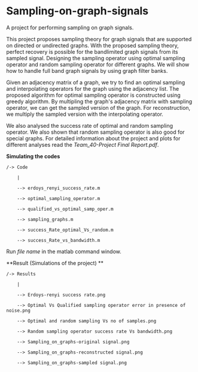 # Sampling-on-graph-signals
A project for performing sampling on graph signals.


This project proposes sampling theory for graph signals that are supported on directed or
undirected graphs. With the proposed sampling theory, perfect recovery is possible for the
bandlimited graph signals from its sampled signal. Designing the sampling operator using
optimal sampling operator and random sampling operator for different graphs. We will
show how to handle full band graph signals by using graph filter banks.

Given an adjacency matrix of a graph, we try to find an optimal sampling and interpolating operators for the graph using the adjacency list. The proposed algorithm for optimal sampling operator is constructed using greedy algorithm. By multipling the graph's adjacency matrix with sampling operator, we can get the sampled version of the graph. For reconstruction, we multiply the sampled version with the interpolating operator. 

We also analysed the success rate of optimal and random sampling operator. We also shown that random sampling operator is also good for special graphs. For detailed information about the project and plots for different analyses read the _Team_40-Project Final Report.pdf_.

**Simulating the codes**

	/-> Code

		|

		--> erdoys_renyi_success_rate.m

		--> optimal_sampling_operator.m 

		--> qualified_vs_optimal_samp_oper.m

		--> sampling_graphs.m

		--> success_Rate_optimal_Vs_random.m

		--> success_Rate_vs_bandwidth.m

Run  _file name_ in the matlab command window.

**Result (Simulations of the project) **

	/-> Results
	
		|
  
		--> Erdoys-renyi success rate.png
			
		--> Optimal Vs Qualified sampling operator error in presence of noise.png
		
  		--> Optimal and random sampling Vs no of samples.png
  		
		--> Random sampling operator success rate Vs bandwidth.png
  		
		--> Sampling_on_graphs-original signal.png
  		
		--> Sampling_on_graphs-reconstructed signal.png
  		
		--> Sampling_on_graphs-sampled signal.png
